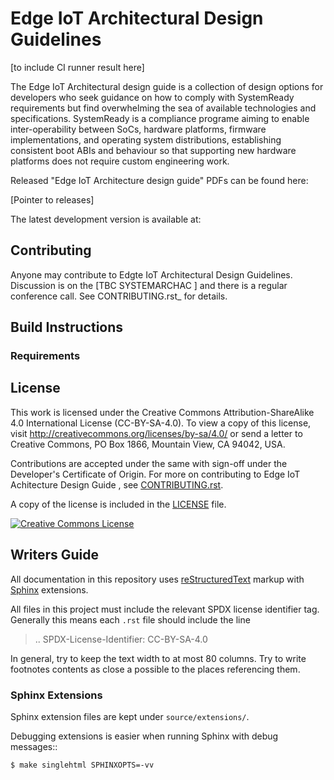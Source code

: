 # Edge IoT Architectural Design Guidelines

[to include CI runner result here]

The Edge IoT Architectural design guide is a collection of design options for developers who seek guidance on how to comply with SystemReady requirements but find overwhelming the sea of available technologies and specifications.
SystemReady is a compliance programe aiming to enable inter-operability between SoCs, hardware platforms, firmware implementations, and operating system distributions, establishing consistent boot ABIs and behaviour so that supporting new hardware platforms does not require custom engineering work.

Released "Edge IoT Architecture design guide" PDFs can be found here:

[Pointer to releases]

The latest development version is available at:


## Contributing
Anyone may contribute to Edgte IoT Architectural Design Guidelines. Discussion is on the
[TBC  SYSTEMARCHAC ] and there is a regular conference call.
See CONTRIBUTING.rst_ for details.

## Build Instructions
### Requirements

## License
This work is licensed under the Creative Commons Attribution-ShareAlike 4.0
International License (CC-BY-SA-4.0). To view a copy of this license, visit
http://creativecommons.org/licenses/by-sa/4.0/ or send a letter to
Creative Commons, PO Box 1866, Mountain View, CA 94042, USA.

Contributions are accepted under the same with sign-off under the Developer's
Certificate of Origin. For more on contributing to Edge IoT Achitecture Design Guide , see [CONTRIBUTING.rst][CONTRIBUTING].

A copy of the license is included in the [LICENSE][LICENSE] file.

[![Creative Commons License](https://i.creativecommons.org/l/by-sa/4.0/88x31.png)](http://creativecommons.org/licenses/by-sa/4.0/)
   
[CONTRIBUTING]: ./CONTRIBUTING.rst
[LICENSE]: ./LICENSE

## Writers Guide
All documentation in this repository uses [reStructuredText][reStructuredText] markup
with [Sphinx][Sphinx] extensions.

All files in this project must include the relevant SPDX license identifier
tag. Generally this means each ``.rst`` file should include the line

 >.. SPDX-License-Identifier: CC-BY-SA-4.0

[reStructuredText]: http://docutils.sourceforge.net/docs/user/rst/quickref.html
[Sphinx]: http://www.sphinx-doc.org/en/master/usage/restructuredtext/basics.html

In general, try to keep the text width to at most 80 columns.
Try to write footnotes contents as close a possible to the places referencing
them.

### Sphinx Extensions
Sphinx extension files are kept under ``source/extensions/``.

Debugging extensions is easier when running Sphinx with debug messages::

  ``$ make singlehtml SPHINXOPTS=-vv``

